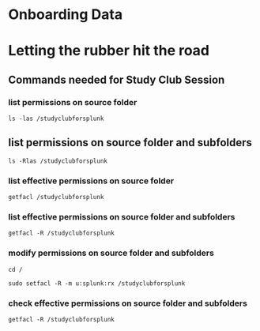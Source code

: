 # Onboarding Data
# Letting the rubber hit the road

## Commands needed for Study Club Session

### list permissions on source folder
```
ls -las /studyclubforsplunk
```

## list permissions on source folder and subfolders
```
ls -Rlas /studyclubforsplunk
```

### list effective permissions on source folder
```
getfacl /studyclubforsplunk
```

### list effective permissions on source folder and subfolders
```
getfacl -R /studyclubforsplunk
```

### modify permissions on source folder and subfolders
```
cd /
```
```
sudo setfacl -R -m u:splunk:rx /studyclubforsplunk
```

### check effective permissions on source folder and subfolders
```
getfacl -R /studyclubforsplunk
```


